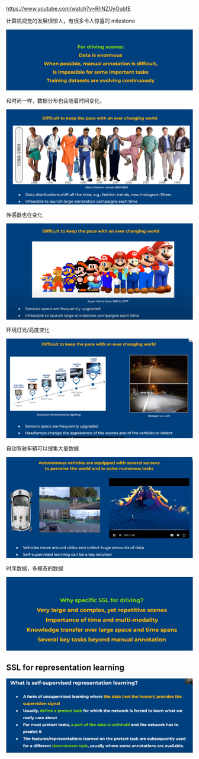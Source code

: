 https://www.youtube.com/watch?v=RhNZUyOubfE



计算机视觉的发展很惊人，有很多令人惊喜的 milestone

![image-20230330194659385](./eccv_turorial_ssl.assets/image-20230330194659385.png)



和时尚一样，数据分布也会随着时间变化。

![image-20230330194708082](./eccv_turorial_ssl.assets/image-20230330194708082-0178602.png)

传感器也在变化

![image-20230330194751855](./eccv_turorial_ssl.assets/image-20230330194751855-0178608.png)



环境灯光/亮度变化

![image-20230330194859860](./eccv_turorial_ssl.assets/image-20230330194859860-0178615.png)



 自动驾驶车辆可以搜集大量数据

![image-20230330195218261](./eccv_turorial_ssl.assets/image-20230330195218261.png)



时序数据，多模态的数据

![image-20230330195315105](./eccv_turorial_ssl.assets/image-20230330195315105.png)



## SSL for representation learning

 ![image-20230330195713419](./eccv_turorial_ssl.assets/image-20230330195713419-0178640.png)



 

